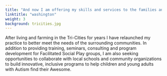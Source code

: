 ```yaml
---
title: "And now I am offering my skills and services to the families and communities of the Pacific Northwest"
linktitle: "washington"
weight: 3
background: tricities.jpg
---
```

After living and farming in the Tri-Cities for years I have relaunched my practice to better meet the needs of the surrounding communities. In addition to providing training, seminars, consulting and program development for Facilitated Social Play groups, I am also seeking opportunities to collaborate with local schools and community organizations to build innovative, inclusive programs to help children and young adults with Autism find their Awesome.
